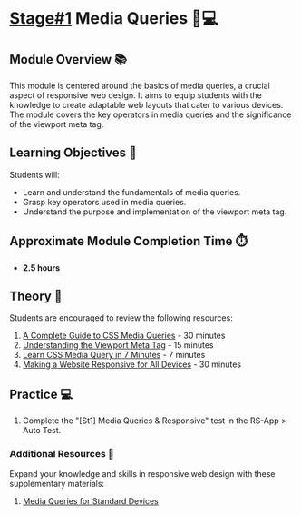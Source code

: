 # [Stage#1](../../) Media Queries 📱💻

## Module Overview 📚

This module is centered around the basics of media queries, a crucial aspect of responsive web design. It aims to equip students with the knowledge to create adaptable web layouts that cater to various devices. The module covers the key operators in media queries and the significance of the viewport meta tag.

## Learning Objectives 🎯

Students will:

- Learn and understand the fundamentals of media queries.
- Grasp key operators used in media queries.
- Understand the purpose and implementation of the viewport meta tag.

## Approximate Module Completion Time ⏱️

- **2.5 hours**

## Theory 📖

Students are encouraged to review the following resources:

1. [A Complete Guide to CSS Media Queries](https://css-tricks.com/a-complete-guide-to-css-media-queries/) - 30 minutes
2. [Understanding the Viewport Meta Tag](https://developer.mozilla.org/en-US/docs/Web/HTML/Viewport_meta_tag) - 15 minutes
3. [Learn CSS Media Query in 7 Minutes](https://www.youtube.com/watch?v=yU7jJ3NbPdA) - 7 minutes
4. [Making a Website Responsive for All Devices](https://www.youtube.com/watch?v=UUjNEMXZA-k) - 30 minutes

## Practice 💻

1. Complete the "[St1] Media Queries & Responsive" test in the RS-App > Auto Test.

### Additional Resources 📘

Expand your knowledge and skills in responsive web design with these supplementary materials:

1. [Media Queries for Standard Devices](https://css-tricks.com/snippets/css/media-queries-for-standard-devices/)
